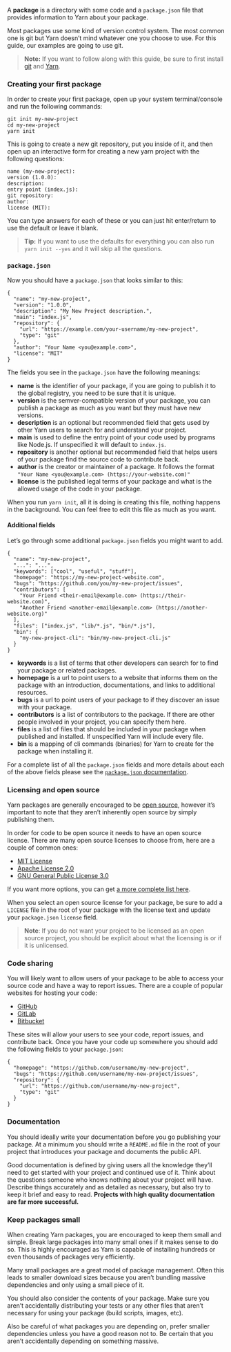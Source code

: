 A **package** is a directory with some code and a `package.json` file that provides information to Yarn about your package.

Most packages use some kind of version control system. The most common one is git but Yarn doesn’t mind whatever one you choose to use. For this guide, our examples are going to use git.

> **Note:** If you want to follow along with this guide, be sure to first install [git](https://git-scm.com/book/en/v2/Getting-Started-Installing-Git) and [Yarn](https://yarn.bootcss.com/docs/install.html).

### Creating your first package[](https://yarn.bootcss.com/docs/creating-a-package.html#toc-creating-your-first-package)

In order to create your first package, open up your system terminal/console and run the following commands:

```
git init my-new-project
cd my-new-project
yarn init
```

This is going to create a new git repository, put you inside of it, and then open up an interactive form for creating a new yarn project with the following questions:

```
name (my-new-project):
version (1.0.0):
description:
entry point (index.js):
git repository:
author:
license (MIT):
```

You can type answers for each of these or you can just hit enter/return to use the default or leave it blank.

> **Tip:** If you want to use the defaults for everything you can also run `yarn init --yes` and it will skip all the questions.

### `package.json`[](https://yarn.bootcss.com/docs/creating-a-package.html#toc-package-json)

Now you should have a `package.json` that looks similar to this:

```
{
  "name": "my-new-project",
  "version": "1.0.0",
  "description": "My New Project description.",
  "main": "index.js",
  "repository": {
    "url": "https://example.com/your-username/my-new-project",
    "type": "git"
  },
  "author": "Your Name <you@example.com>",
  "license": "MIT"
}
```

The fields you see in the `package.json` have the following meanings:

+   **name** is the identifier of your package, if you are going to publish it to the global registry, you need to be sure that it is unique.
+   **version** is the semver-compatible version of your package, you can publish a package as much as you want but they must have new versions.
+   **description** is an optional but recommended field that gets used by other Yarn users to search for and understand your project.
+   **main** is used to define the entry point of your code used by programs like Node.js. If unspecified it will default to `index.js`.
+   **repository** is another optional but recommended field that helps users of your package find the source code to contribute back.
+   **author** is the creator or maintainer of a package. It follows the format `"Your Name <you@example.com> (https://your-website.com)"`
+   **license** is the published legal terms of your package and what is the allowed usage of the code in your package.

When you run `yarn init`, all it is doing is creating this file, nothing happens in the background. You can feel free to edit this file as much as you want.

#### Additional fields[](https://yarn.bootcss.com/docs/creating-a-package.html#toc-additional-fields)

Let’s go through some additional `package.json` fields you might want to add.

```
{
  "name": "my-new-project",
  "...": "...",
  "keywords": ["cool", "useful", "stuff"],
  "homepage": "https://my-new-project-website.com",
  "bugs": "https://github.com/you/my-new-project/issues",
  "contributors": [
    "Your Friend <their-email@example.com> (https://their-website.com)",
    "Another Friend <another-email@example.com> (https://another-website.org)"
  ],
  "files": ["index.js", "lib/*.js", "bin/*.js"],
  "bin": {
    "my-new-project-cli": "bin/my-new-project-cli.js"
  }
}
```

+   **keywords** is a list of terms that other developers can search for to find your package or related packages.
+   **homepage** is a url to point users to a website that informs them on the package with an introduction, documentations, and links to additional resources.
+   **bugs** is a url to point users of your package to if they discover an issue with your package.
+   **contributors** is a list of contributors to the package. If there are other people involved in your project, you can specify them here.
+   **files** is a list of files that should be included in your package when published and installed. If unspecified Yarn will include every file.
+   **bin** is a mapping of cli commands (binaries) for Yarn to create for the package when installing it.

For a complete list of all the `package.json` fields and more details about each of the above fields please see the [`package.json` documentation](https://yarn.bootcss.com/docs/package-json.html).

### Licensing and open source[](https://yarn.bootcss.com/docs/creating-a-package.html#toc-licensing-and-open-source)

Yarn packages are generally encouraged to be [open source](https://opensource.org/definition), however it’s important to note that they aren’t inherently open source by simply publishing them.

In order for code to be open source it needs to have an open source license. There are many open source licenses to choose from, here are a couple of common ones:

+   [MIT License](https://choosealicense.com/licenses/mit/)
+   [Apache License 2.0](https://choosealicense.com/licenses/apache-2.0/)
+   [GNU General Public License 3.0](https://choosealicense.com/licenses/gpl-3.0/)

If you want more options, you can get [a more complete list here](https://choosealicense.com/licenses/).

When you select an open source license for your package, be sure to add a `LICENSE` file in the root of your package with the license text and update your `package.json` `license` field.

> **Note**: If you do not want your project to be licensed as an open source project, you should be explicit about what the licensing is or if it is unlicensed.

### Code sharing[](https://yarn.bootcss.com/docs/creating-a-package.html#toc-code-sharing)

You will likely want to allow users of your package to be able to access your source code and have a way to report issues. There are a couple of popular websites for hosting your code:

+   [GitHub](https://github.com/)
+   [GitLab](https://about.gitlab.com/)
+   [Bitbucket](https://bitbucket.org/)

These sites will allow your users to see your code, report issues, and contribute back. Once you have your code up somewhere you should add the following fields to your `package.json`:

```
{
  "homepage": "https://github.com/username/my-new-project",
  "bugs": "https://github.com/username/my-new-project/issues",
  "repository": {
    "url": "https://github.com/username/my-new-project",
    "type": "git"
  }
}
```

### Documentation[](https://yarn.bootcss.com/docs/creating-a-package.html#toc-documentation)

You should ideally write your documentation before you go publishing your package. At a minimum you should write a `README.md` file in the root of your project that introduces your package and documents the public API.

Good documentation is defined by giving users all the knowledge they’ll need to get started with your project and continued use of it. Think about the questions someone who knows nothing about your project will have. Describe things accurately and as detailed as necessary, but also try to keep it brief and easy to read. **Projects with high quality documentation are far more successful.**

### Keep packages small[](https://yarn.bootcss.com/docs/creating-a-package.html#toc-keep-packages-small)

When creating Yarn packages, you are encouraged to keep them small and simple. Break large packages into many small ones if it makes sense to do so. This is highly encouraged as Yarn is capable of installing hundreds or even thousands of packages very efficiently.

Many small packages are a great model of package management. Often this leads to smaller download sizes because you aren’t bundling massive dependencies and only using a small piece of it.

You should also consider the contents of your package. Make sure you aren’t accidentally distributing your tests or any other files that aren’t necessary for using your package (build scripts, images, etc).

Also be careful of what packages you are depending on, prefer smaller dependencies unless you have a good reason not to. Be certain that you aren’t accidentally depending on something massive.